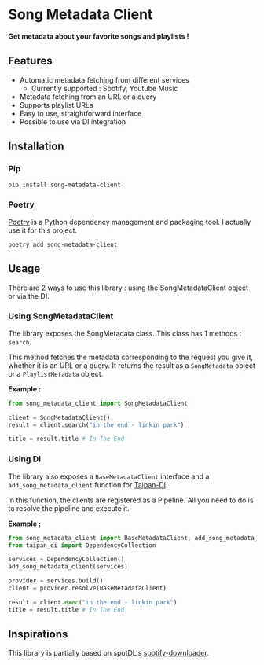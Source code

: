 # Song Metadata Client

**Get metadata about your favorite songs and playlists !**

## Features

 - Automatic metadata fetching from different services
   - Currently supported : Spotify, Youtube Music
 - Metadata fetching from an URL or a query
 - Supports playlist URLs
 - Easy to use, straightforward interface
 - Possible to use via DI integration

## Installation

### Pip

```
pip install song-metadata-client
```

### Poetry

[Poetry](https://python-poetry.org/) is a Python dependency management and packaging tool. I actually use it for this project.

```
poetry add song-metadata-client
```

## Usage

There are 2 ways to use this library : using the SongMetadataClient object or via the DI.

### Using SongMetadataClient

The library exposes the SongMetadata class. This class has 1 methods : `search`.

This method fetches the metadata corresponding to the request you give it, whether it is an URL or a query. It returns the result as a `SongMetadata` object or a `PlaylistMetadata` object.

**Example :**

```python
from song_metadata_client import SongMetadataClient

client = SongMetadataClient()
result = client.search("in the end - linkin park")

title = result.title # In The End
```

### Using DI

The library also exposes a `BaseMetadataClient` interface and a `add_song_metadata_client` function for [Taipan-DI](https://github.com/Billuc/Taipan-DI).

In this function, the clients are registered as a Pipeline. All you need to do is to resolve the pipeline and execute it.

**Example :**

```python
from song_metadata_client import BaseMetadataClient, add_song_metadata_client
from taipan_di import DependencyCollection

services = DependencyCollection()
add_song_metadata_client(services)

provider = services.build()
client = provider.resolve(BaseMetadataClient)

result = client.exec("in the end - linkin park")
title = result.title # In The End
```

## Inspirations

This library is partially based on spotDL's [spotify-downloader](https://github.com/spotDL/spotify-downloader).
